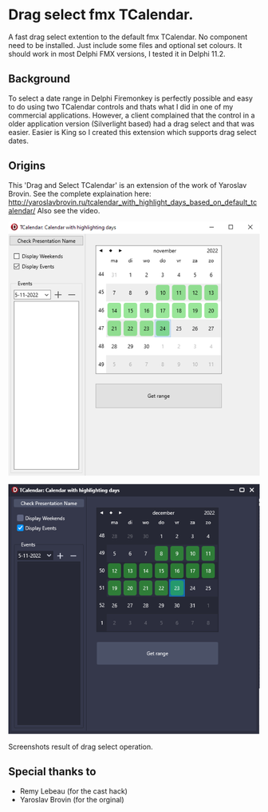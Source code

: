 # Drag select fmx TCalendar.

A fast drag select extention to the default fmx TCalendar. No component need to be installed. Just include some files and optional set colours. It should work in most Delphi FMX versions, I tested it in Delphi 11.2.

## Background
To select a date range in Delphi Firemonkey is perfectly possible and easy to do using two TCalendar controls and thats what I did in one of my commercial applications. However, a client complained that the control in a older application version (Silverlight based) had a drag select and that was easier.
Easier is King so I created this extension which supports drag select dates.


## Origins
This 'Drag and Select TCalendar' is an extension of the work of Yaroslav Brovin. See the complete explaination here: http://yaroslavbrovin.ru/tcalendar_with_highlight_days_based_on_default_tcalendar/
Also see the video.


![Screenshot light 1](https://github.com/Spelt/EventCalendar/blob/master/git-resources/drag-select.png )

![Screenshot dark 1](https://github.com/Spelt/EventCalendar/blob/master/git-resources/drag-select-dark.png )


Screenshots result of drag select operation. 

## Special thanks to
- Remy Lebeau (for the cast hack)
- Yaroslav Brovin (for the orginal)

